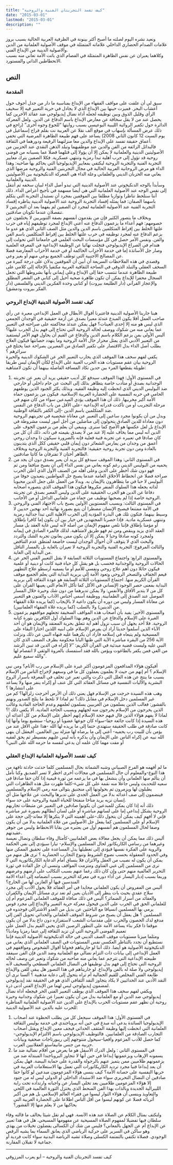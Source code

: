 ```yaml
---
title: "كيف تفسد التجربتان الفنية والروحية"
date: "2015-03-01"
lastmod: "2015-03-01"
description: ""
---
```

 ونعيد نشره اليوم لصلته ما أصبح أكثر بينونة في الظرفية العربية الحالية بسبب بروز علامات الصدام الحضاري الداخلي علاماته المتمثلة في موقف الأصولية العلمانية من الدين والاصولية الدينية من الإبداع الفني.  
وكلاهما يعبران عن نفس الظاهرة المتمثلة في الفصام الذي باتت الأمة تعاني منه بسبب الانحطاطين الذاتي والمستورد.

## النص

### المقدمة

سبق لي أن علقت على مواقف الفقهاء من الإبداع بمناسبة ما دار من جدل أجوف حول أعشاب البحر. فميزت حينها بين الإبداع الذي لا يجادل في حرية التعبير فيه إلا سخيف الرأي وقليل الذوق وبين توظيفه لجعله أداة نضال إيديولوجي ضد عقائد الآخرين كما يحصل عند من لا يقل سخافة عن معارض الإبداع باسم الدفاع عن الدين. ولعل المعركة الدائرة حول تكفير الروائية الليبية البوعيسي بسبب روايتها “للجوع وجوه أخرى” (راجع في ذلك عرض المسألة بإسهاب في موقع ألف نقلا عن العربية نت بقلم فراج إسماعيل في يوم السبت 12 كانون الثاني 2008) يساعد على فهم طبيعة الظاهرة المرضية التي تخفي أعماق حقيقة تفسد على الإبداع والدين معا منزلتهما الرفيعة ودورهما في الثقافة.  
فالبدائل الزائفة من الفن والدين عند موظفيهما وتبلد الذهن النقدي عند الحزبين من الأصوليتين الدينية والعلمانية لا يمكن إلا أن يؤولا إلى قتلهما فضلا عما يسببانه من فوضى روحية قد تؤول إلى حرب أهلية تبدأ رمزية وتنتهي عسكرية. فكلا الصفين يترك معايير التجربة الفنية والتجربة الروحية ليكتفي بمعايير الإيديولوجيا التي يحاكم بها صاحبه: وهذا الداء هو مرض الروحانية العربية الحالية في مجال التجربتين الفنية والروحية مرضها الذي يعاني منه الحزبان الديني والعلماني وعلة الداء هي المعركة الدنكيخوتية بين الأصوليتين الدينية والعلمانية.  
وسأبدأ بالوجه الدنكيخوتي عند الأصولية الدينية التي تبدو أصل الداء لبيان سخفه ثم أنتقل إلى نفس الوجه عند الأصولية العلمانية التي هي أيضا مسهمة في تأجيج أعراض الداء. ذلك أننا سنلحظ تناظرا وتوازيا مطلقا بين الموقفين بمجرد أن نستبدل التجربة التي يتكلم باسهما الصفان: فما يمثله إفساد التجربة الروحية عند الأصولية الدينية يناظره إفساد التجربة الفنية عند الأصولية العلمانية لمجرد أن الصفين لم يفهما بعد أن التجربتين لا تنفصلان عندما تكونان صادقتين.  
وبخلاف ما يتصور الكثير فإن من يقدمون أنفسهم بصفة التنويريين لا يختلفون عن خصومهم: فهم أعداء ما يزعمون الدفاع عنه أعني الإبداع لمجرد توظيفهم إياه في حرب علتها الخلط بين إفراط المتكلمين باسم الدين والدين مثل الصف الثاني الذي هو عدو ما يزعم الدفاع عنه لمجرد توظيفه في حرب علتها الخلط بين إفراط المتكلمين باسم الفن والفن. ونفس الأمر حصل في كل مؤسسات البحث العلمي في جامعاتنا التي تحولت إلى هندام في الصراع الإيديولوجي فتخلت نهائيا عن الوظيفة الإبداعية في المعرفة العلمية وصار جل الأساتذة إما في خدمة الأحزاب الحاكمة أو في خدمة الأحزاب المعارضة فضلا عن المصالح الأجنبية التي توظف الجميع بوعي منهم أو بغير وعي.  
وقصدي في هذه الملاحظات السريعة أن أبين أن الموقفين يدلان على درجة كبيرة من السخف العقلي والتبلد الذوقي في الساحة الثقافية العربية مكتفيا بالإحالة إلى كلامي على طبيعة الظاهرة عندما تنتسب حقا إلى الإبداع وعلى إيماني بأنها بشروطها التي تجعل السجال محفزا للإبداع يمكن أن تكون ظاهرة صحية أحيل إلى كتابي في الشعر المطلق والإعجاز القرآني (دار الطليعة بيروت) أو كتابي وحدة الفكرين الديني والفلسفي (دار الفكر بيروت ودمشق).

### كيف تفسد الأصولية الدينية الإبداع الروحي

هبنا جارينا الأصولية الدينية فاعتبرنا أقوال الأبطال في العمل الإبداعي معبرة عن رأي صاحب العمل أفلا يكون المبدع عندئذ معبرا بصدق عن أزمة حقيقية في الوجدان الجمعي الذي ليس هو منه إلا إحدى العينات؟ فهل يمكن عندئذ محاكمته على صراحته في التعبير عما يعاني منه من شكوك ووصف لحاله الروحية التي تحتاج إلى فهم بدل الحرب عليها؟ أليس الأولى بمن يزعم الكلام باسم الدين والدفاع عن القيم أن يحاول فهم الأمر ليستفيد من التعبير الأدبي الذي يمثل محرار حال الأمة الروحية وما يتهدد حصانتها فيكون العلاج بطلب أصل الداء بدل الاقتصار على تكفير الصادق من المعبرين بصراحة عما يختلج في سرائرهم ؟  
يكفي لفهم سخف هذا الموقف الذي يحارب التعبير الحر عن الشكوك الدينية والحيرة الروحية بيان عقم مستويات هذه الحرب الغبية على الإبداع لكأن الإيمان ليس طريقا طويلة يقطعها المرء بين حدين تكاد المسافة الفاصلة بينهما أن تكون لامتناهية:

1. في المستوى الأول: فهذا الموقف سيدفع كل أديب حقيقي يريد أن يعبر عن تجربته الوجدانية بصدق أو متأدب خاصة يتظاهر بذلك إلى البحث عن حام داخلي أو خارجي ضد البوليس الديني الذي انحطت إليه وظيفة الفقيه. وبذلك يكثر الجنود الذين يوظفهم الحامي في حربه النفسية على الحضارة العربية الإسلامية. فيكون من يزعمون حماة الأمة أكبر مخربيها. ذلك أن هذا الموقف يؤدي المبدعين سواء من كان منهم في مرحلة التجريب أو من تأكدت قدراته الإبداعية -على الأقل من باب الدفاع عن النفس ضد المتكلمين باسم الدين -إلى الكفر بالثقافة الوطنية.  
   وبدل من أن يكونوا مجرد ساعين إلى التعبير عن معاناة شخصية في تجربتهم الروحية دون معاداة للدين الصادق يتحولون إلى مناضلين من أجل أمور ليست مشروطة في الإبداع بل لعل عكسها هو الأصح كما سنرى. وينبغي أن يعلم من يزعمون الخوف على الدين أنه ليس مما يخاف عليه إلا عند من لا يصدق بقيمته في ذاته. ذلك أن كل من كان صادقا في تعبيره عن تجربة فنية فعلية فإنه بالضرورة سيكون ذا وجدان روحي أعمق من وجدان من يمارس الشعائر دون إيمان قلبي حقيقي ككل الذي يتدينون بالعادة ومن دون تجربة روحية حقيقية: فالتجربة الفنية والتجربة الروحية وبخلاف الظاهر أختان لا تفترقان ما كانتا صادقتين.
2. في المستوى الثاني: وهذا الموقف سيدفع كل يريد أن يعبر بصدق دون أن يجد من يحميه من البوليس الديني رغم كونه يعاني من نفس الداء إلى أن يصبح منافقا ومن ثم فهو دون شك أخطر على الدين وعلى أهله من الصنف الأول الذي أعلن الحرب صراحة فضلا عن انحطاط الأخلاق العامة عندما يصبح جل المواطنين يتعبدون خوفا من البوليس لا حبا في ما يتظاهرون بالإيمان به. وبدلا من العمل على جعل الدين محبوبا لذاته يجعله هذا السلوك المنفر مكروها فيكون هذا الموقف الذي يتصوره أصحابه دفاعا عن الدين هو الحرب الحقيقية على الدين وليس المعبر بصدق عن تجربته الروحية خاصة إذا لم يصحبها توظيف من حماة من علمانيي الداخل أو من الأجانب.
3. في المستوى الثالث: وبسبب المستويين الأولين يصبح باب الاجتهاد الفني والروحي في الأمة ممتنعا فيصبح الإنسان مضطرا أن يتبع بصورة نهائية أحد نهجين حديين لا وسيط بينهما. فتكون تلك هي البذرة المؤدية إلى الحرب الأهلية التي تبدأ جدالية رمزية وتنتهي عسكرية مادية. فإذا حصرنا المجتهدين في خيار بين أن يكون إما كافرا بإطلاق أو مؤمنا بإطلاق فإننا نلغي مفهوم الإيمان من أصله لأنه ليس غاية العقد بل مسار العقد الذي يزيد وينقص ومن ثم فهو طريق لامتناهية. لذلك فالمرء الصادق في إيمانه ولمجرد كونه صادقا وحيا لا يمكن إلا أن يكون ممن يعانون تجربة الشك والتردد والبحث الذي لا يتوقف لأن أحوال الوجدان ليست خاضعة لمنطق عدم التناقض والثالث المرفوع: التجربة الفنية والتجربة الروحية لا تعيران بالغاية بل بالمسار الناقل من البداية إلى الغاية.
4. والمستوى الرابع: واجتماع المستويات الثلاثة السابقة لا يقتل التعبير الفني الحر عن الحالات الروحية والوجدانية فحسب بل هو يقتل كل حياة فنية كانت أو دينية أو علمية فيكون حائلا دون أهم علاج روحي ونفسي للأمم أو ما يسميه أرسطو علاج التطهير فيعم الجفاف والتصحر الروحي وتعود الأمة إلى بربرية البداية التي يعلم الجميع موقف القرآن الكريم منها. اجتماع المستويات الثلاثة السابقة هو عودة الثقافة إلى بربرية البداية بمعنى حصر الوجود الإنساني في الأكل كما تأكل الأنعام التي يعيبها القرآن على كل من لا يتدبر الآفاق والأنفس: ولا يمكن تدبرهما من دون شك وحيرة خلال المسار الموصل عند الصدق إلى الطمأنينة. ووظيفة أسمى أجناس الآداب والفنون هو التعبير عن معاناة المسار وليس من دوره أن يكون داعية لا بالإيجاب (كما يريده غلاة الفقهاء من الدينين) ولا بالسلب (كما يريده غلاة الفقهاء العلمانيين).
5. والمستوى الأخير: يفيد بأن أصحاب هذه المواقف السخيفة تجعلهم مواقفهم يزعمون الغيرة على الإسلام والدفاع عن الدين وهم بهذا السلوك أول الكافرين بثورة كتابه الروحية. فلا أحد يجهل أن سبب نزول أهم آية تتعلق بحرية المعتقد والإيمان هو أن أحد الآباء الذين أسلموا حديثا أراد أن يفرض الإسلام على ابنيه اللذين اختارا البقاء على المسيحية ولم يتبعاه في إسلامه فأراد أن يكرهما عليه فنهاه النبي عن ذلك ونزلت الآية 256 من البقرة مباشرة الآية التي ظنها البابا محكومة بظرف الضعف الذي كان النبي عليه وليست قضية مبدئية في القرآن الكريم: “لا إكراه في الدين قد تبين الرشد من الغي فمن يكفر بالطاغوت ويؤمن بالله فقد استمسك بالعروة الوثقى لا انفصام لها والله سميع عليم”.

أفيكون هؤلاء المدافعون المزعومون أكثر غيرة على الإسلام من رب الأنام؟ ومن نبي الإسلام ؟ أم إنهم من حيث لا يعلمون يعملون كل ما في وسعهم لإخراج الناس من الإسلام بسبب ما ينتج عن هذه العلل التي ذكرت والتي تعبر عن تخلف في المعرفة بأسرار الروح البشرية والآليات النفسية في مسائل العقائد التي كل عنف أو إكراه ينفر منها ولا يساعد على انتشارها ؟  
وهب هذه السيدة خرجت من الإسلام فهل يعني ذلك أن الأرض أخرجت زلزالها؟ كم من غير المسلمين دخل الإسلام في مقابل ذلك؟ ثم لماذا لا نلحظ ما يثلج الصدور ونهتم بالقشور: فغالب الذين يسلمون من الغربيين يسلمون لعلمهم وعدم الحاجة المادية وغالب الذين يخرجون من الإسلام يخرجون منه لجهلهم وبسبب الحاجة المادية. ألا يكفي ذلك !؟  
لماذا لا يفهم هؤلاء الذين قال فيهم حجة الإسلام إنهم أخطر على الإسلام من كل أعدائه أن هذه السيدة إذا كانت جائعة حقا-سواء كان جوعها عضويا أو روحيا- ستشبع يوما وأنها إذا كانت صادقة في طلب الحقيقة ستهتدي حتما إلى ما يريده لها الله -هذا على الأقل عند من يؤمن بأن للبيت رب يحميه- أعني إلى ما يرضاه لها منزلة بين العالمين. أفيعقل أن ينهى الله نبيه عن إكراه الناس على الإيمان وأن يذكره بأنه ليس عليهم بمسيطر ثم يحق لفقيه أو مفت مهما كان علمه أن يدعي لنفسه ما حرمه الله على النبي؟

### كيف تفسد الأصولية العلمانية الإبداع العقلي

ما لم أفهمه هو الفرح الصبياني وشبه الشماتة بحال المسلمين كلما حدثت حادثة تافهة من هذا النوع-والمعلوم أن حال المسلمين في مجالات أخرى اخطر لا تسر الصديق وكنا نأمل أن يتألم منها العلماني وأن ينشغل بها في ما يزعمه من ثورة قيمية إذا كان حقا صادقا في سعيه للتحديث وليس جاعلا منه نقمة على كل شيء-كلما ظهرت مثل هذه الظاهرات التي يطبلون لها ويزمرون ثم يحولونها إلى منجنيق يتوالى منه رمي الإسلام والمسلمين فينضمون إلى صف أعدائه بدلا من العمل الجدي على تدبرها والبحث عن علاجها مثل أي إنسان نزيه يريد مناخا منفتحا للحياة الفنية والروحية على حد سواء.  
ذلك أنه إذا كان يمكن للمبدعين أن يكونوا صادقين في التعبير عن مثبطات تجاربهم الروحية بشكل إبداعي إما على لسانهم مباشرة أو على لسان أبطالهم بصورة غير مباشرة فإني لا أفهم كيف يمكن أن يتحول ذلك-على أهميته التي لا ينكرها إلا معاند-إلى حجة على الإسلام أو على المسلمين كما يفعل جل الأصوليين من غلاة العلمانية بدلا من أن يكون وصفا لحال المسلمون هم أنفسهم أول من يعتبره من بقايا الانحطاط وليس من جوهر عقيدتهم.  
أليس ذلك مما يمكن أن يجعل مغالاة بعض العلمانيين-كأمثال وفاء سلطان ونضال نعيسة وغيرهما من رسامي الكاريكاتور لحال المسلمين والإسلام- تيارا سيؤدي إلى نفي الحكمة والروية على الفكرة نفسها فيؤدي إلى تعطيلها بدل المساعدة على تحقيق الممكن منها وفي الحدود المعقولة بحسب نضوج الشروط وتنوع التجارب الحضارية ؟ ترى هل منهم من يمكن أن يكون له نصيب من العقل والاتزان فلا ينساق أمام الدعاية الكاريكاتورية التي لا ترى من المسلمين إلى غبي الفتاوى ومتزمت المواقف وتنسى أن جل القادة في ثورة التحرير العالمية منهم حتى وإن كان ذلك رغما عنهم بسبب التكالب على أرضهم وعرضهم وربما بسبب إدبار اليسار عن أداء دوره في معركة التحرير بسبب انضمامه إلى أعداء الامة المندسين فيها أو الغازين لها من الخارج؟  
أليس من المفروض أن يكون العلماني محايدا في أمر العقائد فلا يحول الأدب إلى مجرد سلاح عقدي بحيث بات ينظر إلى الأديان بعين لم تعد ترى مسائل الإيمان والكفران والعقائد من أسرار الضمائر؟ أليس في ذلك منافاة للموقف العلماني المزعوم أم إن للعلماني الحق في الحرب على الدين فيحول معركة حرية التعبير والإبداع إلى مجرد قوس يرمي بها المسلمين انسياقا مع الباحثين عن بديل من العدو الاشتراكي فوجدوه في المسلمين ؟ هل يعقل أن يصبح من شروط الموقف العلماني والحداثي تحويل الفن إلى مدفع لدك الحصون والحرب على مقدسات الشعب لاستفزازه دون داع بدلا من أن يكون موقفا ذا فكر بناء يساعد الأمة على التطور الرصين الذي يحيي القيم بدل العمل على تعميم الفوضى الروحية التي لن تزيد الثقافة إلى عنفا رمزيا وماديا؟  
ومثلما ميزنا مستويات موقف الصف الديني في حالة الدنكيخوتية الأصولية الدينية فإننا نستطيع أن نحدد بالتناظر العكسي نفس المستويات في الصف العلماني الذي يعاني من الدنكيخوتية الأصولية هو أيضا. ذلك أننا لو جاريناهم فحولنا أقوال الشخوص ومواقفهم في العمل الإبداعي إلى بيانات ذات التزام نضالي مع العلمانية وضد الدين فإن الفن سيفقد طبيعته الإبداعية التي تترجم عما يعاني منه صاحبه من شكوك وتعبر عن وصف لحاله الروحية التي تحتاج إلى فهم بدل توظيفها في النضال العلماني السطحي والسخيف لأنه إيديولوجي ولا صلة له بالفن والإبداع. لو جاريناهم في هذا التصور هل يبقى للفن والإبداع طابعة الفني المخلص للقيم الجمالية أم تراه يتحول إلى دعاية مذهبية ؟ ألسنا نرى أن النقد الأدبي عند الحداثيين لا يكاد يتجاوز النقد الثقافي الذي هو في الحقيقة نقد إيديولوجي لمضمون إيديولوجي ليس لهما من الإبداع الفني أدنى ذرة.  
ويكفي لفهم سخف هذا الموقف الذي يوظف التعبير الفني الحر فيجعله أداة نضال إيديولوجي ضد الدين أو مع العلمانية بدل من أن يكون تعبيرا عن شكوك وجدانية وحيرة روحية أن نظهر عقم مستويات الحرب بالإبداع على الدين عند الأصولية العلمانية المناظرة للحرب عليه بالدين عند الأصولية الدينية:

1. في المستوى الأول: هذا الموقف سيجعل كل من يطلب الحظوة عند أصحاب الإيديولوجيا السائدة يدعي أنه مبدع في حين أنه بروباجندي في خدمة بوليس الثقافة العلمانية التي انحطت إليها وظيفة المثقف الحداثي فيجف معين الإبداع ويقتل أصحاب التجارب الصادقة من العلمانيين. فالتوظيف الإيديولوجي باسم الالتزام الإيديولوجي-كما حصل للأدب المزعوم واقعيا-سيحول منتوجهم إلى ريبورتاجات صحفية وبيانات حزبية من جنس مانيفاستو العقلانيين العرب.
2. في المستوى الثاني : ولعل الدرك الأسفل هو ما يعرض من أفلام نضالية ضد ما يسمونه الإرهاب ويزعمونها إبداعا في حين أنها لا تتجاوز البروباجندا المبتذلة ضد من يزعمونهم ظلاميين ممن يتميز عنهم بالرجولة والقدرة على حماية البيضة. فهل يمكن أن يعد إبداعا فنيا مجرد ترديد الكاريكاتورات التي تعمل بها الاستعلامات الغربية في حربها النفسية على حصانة الأمة؟ كيف ينسى هؤلاء المزعومون مبدعين لو كانوا حقا صادقين أن النضال التحريري سواء ضد الاستبداد الداخلي أو الدولي ليس له من جنود إلا هؤلاء المزعومين ظلاميين بعد تخلي اليسار عن واجباته وارتداده تحت راية الليبرالية الجديدة وبالذات بهذا الفن المنحط الذي يختزل الثورة العالمية في اللحي والتعاويذ وينسى أن هؤلاء الثوار ليسوا من فقراء العالم الإسلامي بل هم من أكبر أثريائه فضلا عن كونهم ليسوا من أقل الناس اطلاعا على الحضارة الغربية التي يحاكيها من لا يعلم منها إلا القشور؟

ولنكتف بمثال الكلام عن الصلاة عند هذه الآنسة. فهي لم تقل شيئا يخالف ما قالته وفاء سلطان فيها تفضيلا لمفهوم الصلاة المسيحية عن مفهومها المسيحي. هل في هذا تعبير عن الإبداع أم عن الجهل بالمعاني؟ فليس من شك أن الكسالى يفضلون تخيلات من يهذي وهو ساكن في السرير على حركية الرياضي الذي يعانق السماء بما يشبه الرقص الوجودي. فصلاة تكتفي بالتمتمة الكسلى وصلاة تشبه الرياضة البدنية سواء كانت فردية أو جماعية لا تقبلان المقارنة.

---

كيف تفسد التجربتان الفنية والروحية – أبو يعرب المرزوقي

###